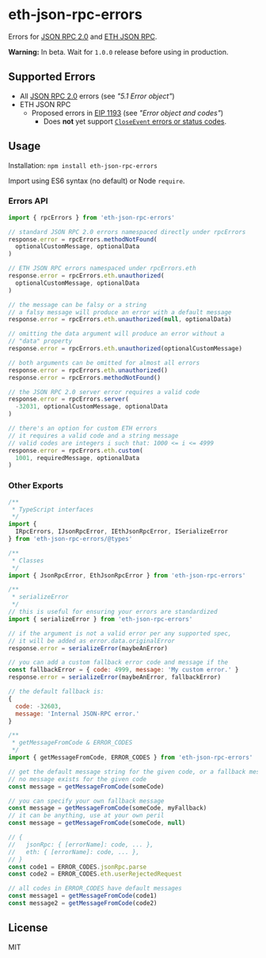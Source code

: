# eth-json-rpc-errors

Errors for [JSON RPC 2.0](https://www.jsonrpc.org/specification) and [ETH JSON RPC](https://github.com/ethereum/wiki/wiki/JSON-RPC).

**Warning:** In beta. Wait for `1.0.0` release before using in production.

## Supported Errors

- All [JSON RPC 2.0](https://www.jsonrpc.org/specification) errors (see *"5.1 Error object"*)
- ETH JSON RPC
  - Proposed errors in [EIP 1193](https://eips.ethereum.org/EIPS/eip-1193) (see *"Error object and codes"*)
    - Does **not** yet support [`CloseEvent` errors or status codes](https://developer.mozilla.org/en-US/docs/Web/API/CloseEvent#Status_codes).

## Usage

Installation: `npm install eth-json-rpc-errors`

Import using ES6 syntax (no default) or Node `require`.

### Errors API

```js
import { rpcErrors } from 'eth-json-rpc-errors'

// standard JSON RPC 2.0 errors namespaced directly under rpcErrors
response.error = rpcErrors.methodNotFound(
  optionalCustomMessage, optionalData
)

// ETH JSON RPC errors namespaced under rpcErrors.eth
response.error = rpcErrors.eth.unauthorized(
  optionalCustomMessage, optionalData
)

// the message can be falsy or a string
// a falsy message will produce an error with a default message
response.error = rpcErrors.eth.unauthorized(null, optionalData)

// omitting the data argument will produce an error without a
// "data" property
response.error = rpcErrors.eth.unauthorized(optionalCustomMessage)

// both arguments can be omitted for almost all errors
response.error = rpcErrors.eth.unauthorized()
response.error = rpcErrors.methodNotFound()

// the JSON RPC 2.0 server error requires a valid code
response.error = rpcErrors.server(
  -32031, optionalCustomMessage, optionalData
)

// there's an option for custom ETH errors
// it requires a valid code and a string message
// valid codes are integers i such that: 1000 <= i <= 4999
response.error = rpcErrors.eth.custom(
  1001, requiredMessage, optionalData
)
```

### Other Exports
```js
/**
 * TypeScript interfaces
 */
import {
  IRpcErrors, IJsonRpcError, IEthJsonRpcError, ISerializeError
} from 'eth-json-rpc-errors/@types'

/**
 * Classes
 */
import { JsonRpcError, EthJsonRpcError } from 'eth-json-rpc-errors'

/**
 * serializeError
 */
// this is useful for ensuring your errors are standardized
import { serializeError } from 'eth-json-rpc-errors'

// if the argument is not a valid error per any supported spec,
// it will be added as error.data.originalError
response.error = serializeError(maybeAnError)

// you can add a custom fallback error code and message if the 
const fallbackError = { code: 4999, message: 'My custom error.' }
response.error = serializeError(maybeAnError, fallbackError)

// the default fallback is:
{
  code: -32603,
  message: 'Internal JSON-RPC error.'
}

/**
 * getMessageFromCode & ERROR_CODES
 */
import { getMessageFromCode, ERROR_CODES } from 'eth-json-rpc-errors'

// get the default message string for the given code, or a fallback message if
// no message exists for the given code
const message = getMessageFromCode(someCode)

// you can specify your own fallback message
const message = getMessageFromCode(someCode, myFallback)
// it can be anything, use at your own peril
const message = getMessageFromCode(someCode, null)

// {
//   jsonRpc: { [errorName]: code, ... },
//   eth: { [errorName]: code, ... },
// }
const code1 = ERROR_CODES.jsonRpc.parse
const code2 = ERROR_CODES.eth.userRejectedRequest

// all codes in ERROR_CODES have default messages
const message1 = getMessageFromCode(code1)
const message2 = getMessageFromCode(code2)
```

## License

MIT
